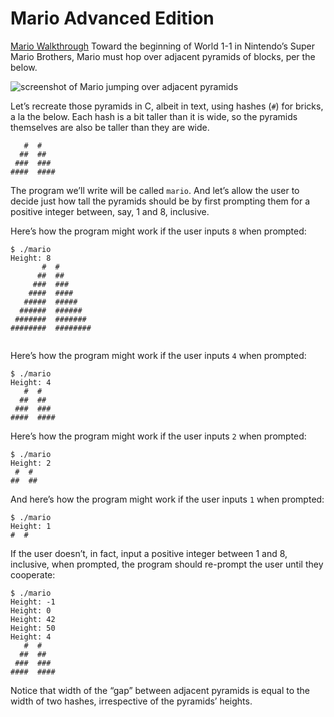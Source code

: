 
# Mario Advanced Edition
[Mario Walkthrough](https://cs50.harvard.edu/x/2021/psets/1/mario/more/)
Toward the beginning of World 1-1 in Nintendo’s Super Mario Brothers, Mario must hop over adjacent pyramids of blocks, per the below.

![screenshot of Mario jumping over adjacent pyramids](https://cs50.harvard.edu/x/2021/psets/1/mario/more/pyramids.png)

Let’s recreate those pyramids in C, albeit in text, using hashes (`#`) for bricks, a la the below. Each hash is a bit taller than it is wide, so the pyramids themselves are also be taller than they are wide.

```
   #  #
  ##  ##
 ###  ###
####  ####

```

The program we’ll write will be called  `mario`. And let’s allow the user to decide just how tall the pyramids should be by first prompting them for a positive integer between, say, 1 and 8, inclusive.

Here’s how the program might work if the user inputs  `8`  when prompted:

```
$ ./mario
Height: 8
       #  #
      ##  ##
     ###  ###
    ####  ####
   #####  #####
  ######  ######
 #######  #######
########  ########


```

Here’s how the program might work if the user inputs  `4`  when prompted:

```
$ ./mario
Height: 4
   #  #
  ##  ##
 ###  ###
####  ####

```

Here’s how the program might work if the user inputs  `2`  when prompted:

```
$ ./mario
Height: 2
 #  #
##  ##

```

And here’s how the program might work if the user inputs  `1`  when prompted:

```
$ ./mario
Height: 1
#  #

```

If the user doesn’t, in fact, input a positive integer between 1 and 8, inclusive, when prompted, the program should re-prompt the user until they cooperate:

```
$ ./mario
Height: -1
Height: 0
Height: 42
Height: 50
Height: 4
   #  #
  ##  ##
 ###  ###
####  ####

```

Notice that width of the “gap” between adjacent pyramids is equal to the width of two hashes, irrespective of the pyramids’ heights.
